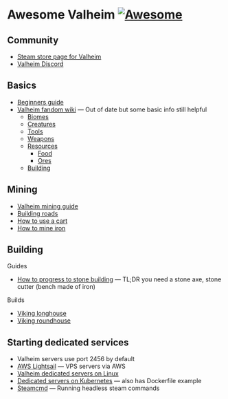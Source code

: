 # Awesome Valheim [![Awesome](https://awesome.re/badge.svg)](https://awesome.re)

## Community

- [Steam store page for Valheim](https://store.steampowered.com/app/892970/Valheim/)
- [Valheim Discord](https://discord.com/invite/44qXMJH)

## Basics

- [Beginners guide](https://www.youtube.com/watch?v=dJ02QiERMsY)
- [Valheim fandom wiki](https://valheim.fandom.com/wiki/Valheim_Wiki) — Out of date but some basic info still helpful
  - [Biomes](https://valheim.fandom.com/wiki/Biomes)
  - [Creatures](https://valheim.fandom.com/wiki/Creatures)
  - [Tools](https://valheim.fandom.com/wiki/Category:Tools)
  - [Weapons](https://valheim.fandom.com/wiki/Category:Weapons)
  - [Resources](https://valheim.fandom.com/wiki/Resources_List)
    - [Food](https://valheim.fandom.com/wiki/Category:Food)
    - [Ores](https://valheim.fandom.com/wiki/Category:Ores)
  - [Building](https://valheim.fandom.com/wiki/Building)

## Mining

- [Valheim mining guide](https://www.dualshockers.com/valheim-mining-guide/)
- [Building roads](https://www.youtube.com/watch?v=4Ytr_u9WLI4&ab_channel=Nthershock)
- [How to use a cart](https://screenrant.com/valheim-craft-use-cart-guide/)
- [How to mine iron](https://www.pcgamer.com/au/how-to-get-valheim-iron-ore-gate-armor/)

## Building

Guides

- [How to progress to stone building](https://www.pcgamer.com/au/how-to-get-valheim-stone-building-cutter-walls-pickaxe/) — TL;DR you need a stone axe, stone cutter (bench made of iron)

Builds

- [Viking longhouse](https://www.youtube.com/watch?v=db0jbylvhBc)
- [Viking roundhouse](https://www.youtube.com/watch?v=zbxNFnSYnag)


## Starting dedicated services

- Valheim servers use port 2456 by default
- [AWS Lightsail](https://www.youtube.com/watch?v=dJ02QiERMsY) — VPS servers via AWS
- [Valheim dedicated servers on Linux](https://gameplay.tips/guides/9765-valheim.html)
- [Dedicated servers on Kubernetes](https://hackersvanguard.com/valheim-dedicated-server-on-kubernetes/) — also has Dockerfile example
- [Steamcmd](https://developer.valvesoftware.com/wiki/SteamCMD) — Running headless steam commands

